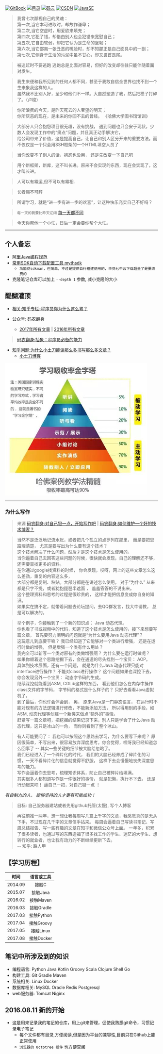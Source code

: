 [![GitBook](https://img.shields.io/badge/GitBook-online-brightgreen.svg)](https://legacy.gitbook.com/book/kuangcp/notes/details)
[![目录](https://img.shields.io/badge/note-Catalog-brightgreen.svg)](./SUMMARY.md)
[![码云](https://img.shields.io/badge/code-Gitee-red.svg)](https://gitee.com/kcp1104)
[![CSDN](https://img.shields.io/badge/blog-CSDN-orange.svg)](http://blog.csdn.net/kcp606)
[![JavaSE](https://img.shields.io/badge/note-JavaSE-blue.svg)](./Java/JavaSE.md)

> 我曾七次鄙视自己的灵魂：  
> 第一次,当它本可进取时，却故作谦卑；  
> 第二次,当它空虚时，用爱欲来填充；   
> 第四次,它犯了错，却借由别人也会犯错来宽慰自己；  
> 第五次,它自由软弱，却把它认为是生命的坚韧；  
> 第六次,当它鄙夷一张丑恶的嘴脸时，却不知那正是自己面具中的一副；  
> 第七次,它侧身于生活的污泥中虽不甘心，却又畏首畏尾。  

> 被追赶时不要逃跑 逃跑总是比面对容易，但好的改变却往往只能伴随着面对发生。

> 我生来便和我所见到的任何人都不同，甚至于我敢自信全世界也找不到一个生来象我这样的人。  
> 虽然我不比别人好，至少和他们不一样。大自然塑造了我，然后把模子打碎了。（卢梭）

> 你所浪费的今天，是昨天死去的人奢望的明天；  
> 你所厌恶的现在，是未来的你回不去的曾经。 《哈佛大学图书馆馆训》

> 大部分人只会抱怨项目很无趣，没有挑战， 遇到问题也只会安于现状，少数人会发现工作中的“痛点”问题，并且真正动手解决它，  
> 给公司带来了价值，这是提高自己，让自己和别人区分开来的重要方法。而不仅仅是一个只会用SSH框架的一个HTML填空人员了

> 当你改变不了别人的话，抱怨也没用， 还是先改变一下自己吧

> 用个新框架，新库，这不叫长进。原来不会实现的东西，现在会实现了，这才叫长进。

> 人可以有霉运,但不可以有霉相.

> 长者赐不可辞 

> 所谓学习，就是“进一步有进一步的欢喜”，让这种快乐充实自己不好吗？

> `每一天的我要比昨天辽阔` [每一天都不同](http://music.163.com/#/song?id=233854)

> 今天你帮他一个小忙，日后一定会要你帮个大忙。
**************

## 个人备忘
- [阿里Java编程规范](Java/AlibabaJavaStandard.md)
- [常用SDK自动下载配置工具 mythsdk](https://github.com/Kuangcp/Script/tree/master/python/mythsdk) 
    - `功能仿sdkman，但简单，不过是提供自行搭建使用的，毕竟七牛云下载超量了是要收费的`
- 克隆笔记仓库可以加上 `--depth 1` 参数, 减小克隆的大小

## 醍醐灌顶
- [相关:知乎专栏-程序员你为什么这么累？](/Java/AdvancedLearning/ProgramThinking.md#编程习惯)

- 公众号: 码农翻身
    - [2017年所有文章](https://mp.weixin.qq.com/s?__biz=MzAxOTc0NzExNg==&mid=2665514184&idx=1&sn=3ace64c3a9eba2adf1ef94406e2ebf2b&chksm=80d67c8bb7a1f59d556bd7478626a4674ff07021726f84b4681b41ad7c6dbb4cfcf687dcf00a&scene=21#wechat_redirect) | [2016年所有文章](https://mp.weixin.qq.com/s?__biz=MzAxOTc0NzExNg==&mid=2665513504&idx=1&sn=25dd6420e3056101dd3f6fdaedacaa2a&chksm=80d67a63b7a1f37572a5159ff6f53810467c15c8beec94770e8360c45f45036360d77755ee78&scene=21#wechat_redirect)

> [码农翻身:抽象：程序员必备的能力 ](https://mp.weixin.qq.com/s?__biz=MzAxOTc0NzExNg==&mid=2665513062&idx=1&sn=a3b4a2962d8e82471192d9606b0a2722&scene=21#wechat_redirect)

- [知乎问题:为什么小土刀能读那么多书写那么多文章？](https://www.zhihu.com/question/47788269)
    - [小土刀博客](http://wdxtub.com/thanks/)

![学习效率](https://raw.githubusercontent.com/Kuangcp/ImageRepos/master/Learn/learn_rate.jpg)

********************
### 为什么写作
> 来源 [码农翻身:对自己狠一点，开始写作吧](http://mp.weixin.qq.com/s/-bXP2jAcz8M1c9-nElOsJA) | [码农翻身:如何维护一个好的技术博客？](https://mp.weixin.qq.com/s?__biz=MzAxOTc0NzExNg==&mid=2665514310&idx=1&sn=230943ac36182c2ea5ca28317de3cb91&pass_ticket=kdzjNNRKN8g5Hs0IYC80YNed%2BLsTG5wDteQuZ1qoW%2F8bwio%2BGiEUdcisaIoKv4ua)


> 当然不是泛泛地记流水账，或者把几个孤立的点罗列在那里， 而是要把思路理清楚， 尤其是要写出为什么要有这个技术？  
这个技术解决了什么问题，然后才是这个技术是怎么使用的。　  
当你逼着自己去回答这些问题的时候，很快就会发现，自己的理解还不够，还需要查找更多的资料。  
在你通过google找资料的时候， 你会发现，哎呀，网上的这些文章怎么这么差劲，重复的内容这么多，  
大部分都是复制、粘贴。大部分都是在讲述怎么使用， 对于“为什么” 从来都是只字不提，或者犹抱琵琶半遮面 ， 羞羞答答的不说出来。  
这个整理资料和思考的过程是很珍贵的， 这样才能把信息变成你自身的知识。  
如果实在搞不定，就带着问题去论坛提问，去QQ群发言，找大牛请教， 总是可以解决的。  

> 举个例子，你接触到了一个新的知识点： Java 动态代理。  
你也看了书或视频中的代码，知道了这个技术是怎么使用的，接下来想要写篇文章， 首先要努力阐明的问题就是“为什么要用Java 动态代理”？    
这玩意儿到底要干嘛？ 我已经知道了它能够对一个类进行增强， 还是在运行时做的增强， 但是增强一个类有什么用处？  
我完全可以新写一个类对原有的类做增强啊？ 为什么要在运行时做呢？  
如果你顺着这个思路挖掘下去，会在通道的尽头找到一个宝贝： AOP。  
具体到技术层面，还有一个问题， 就是为什么Java 动态代理只能对interface进行操作？  不能对class进行操作？    这个问题如果也深挖下去， 你会发现另外一个宝贝： 动态字节码的生成。  
继续深挖就能看到ASM, CGLib这样的东西， 看到他们怎么在内存中操作class文件的字节码， 字节码的格式是什么样子的？ 只好去看看Java虚拟机了。  
到了最后，你也许会体会到， 奥， 原来Java是一门静态语言，  在运行时不能对现有的方法逻辑进行修改，不能新添加方法， 所以得用别的手段，如ASM, 动态代理等创建一个新类来做点“额外的”事情。  
赶紧写一篇文章吧，把挖掘的结果记录下来，别人只是学会了什么Java 动态代理，这只是冰山的一角，  而你则看到了整个冰山。  

> 有人可能要问了： 我也可以按照这个思路去学习，为什么要写下来呢？  原因很简单，不写出来，很容易放弃深度思考。你会觉得，哎呀我已经知道怎么回事了 -- 其实一些关键的细节被大脑给忽略了。  
我们已经进入了一个碎片化的时代， 我们的大脑已经养成了碎片化的习惯，一天不看碎片化的信息就觉得不舒服， 这样下去会慢慢地丧失深度思考的能力。  
写作会逼着你去思考，梳理知识体系，防止自己被碎片给填满。  
其实很多人都知道写作是一件很好的事情， 就是犯懒，执行不下去。 还是行动起来吧！ 逼自己一把，对自己狠一点 ！

_有自制力的人， 能够坚持的人才更有可能成功！_

> 目标: 自己服务器建站或者先用github托管(太慢), 写个人博客

> 再往前推一两年，想一想让我每周写几篇上千字的文章，我感觉真的是无从下手，不过现在几千字的文章信手拈来。
每周会逼着自己写读书笔记、写周总结报告、写一些有趣的文章在知乎和微信公众号上面。
一年多，积累了很多读者，也通过写的东西造福了很多找工作的学生、迷茫的大学生、想转行的就业者，也让我有动力的不断继续更新下去。  
> -- 知乎: 路人甲

## 【学习历程】
|   时间   |  语言或工具  |
| :--------: | :------: |
| 2014.09 |   接触C    |
| 2015.07 |  接触Java  |
| 2016.02 | 接触Maven |
| 2016.03 | 接触Gradle |
| 2017.03 | 接触Python |
| 2017.04 | 接触Groovy |
| 2017.05 | 接触Linux  |
| 2017.08 | 接触Docker |

## 笔记中所涉及到的知识
- 编程语言: Python Java Kotlin Groovy Scala Clojure Shell Go
- 构建工具: Git Gradle Maven 
- 系统相关: Linux Docker 
- 数据库相关: MySQL Oracle Redis Postgresql
- web服务器: Tomcat Niginx

## 2016.08.11 新的开始
- 这是用来记录我的笔记的仓库，用上git来管理，促使我熟悉git命令，习惯记录电子笔记
    - 每个文件都有目录,方便阅读,但是因为平台的兼容性,目前只在Github上能正常使用
    - `浏览器的 Octotree 插件` 也方便查阅
